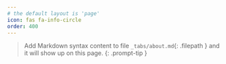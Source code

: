 ```yaml
---
# the default layout is 'page'
icon: fas fa-info-circle
order: 400
---
```


> Add Markdown syntax content to file `_tabs/about.md`{: .filepath } and it will show up on this page.
{: .prompt-tip }
